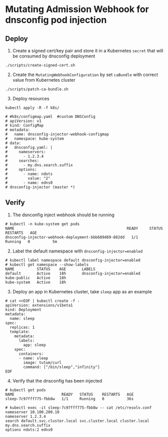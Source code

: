 # Mutating Admission Webhook for dnsconfig pod injection


## Deploy

1. Create a signed cert/key pair and store it in a Kubernetes `secret` that will be consumed by dnsconfig deployment

```
./scripts/create-signed-cert.sh
```

2. Create the `MutatingWebhookConfiguration` by set `caBundle` with correct value from Kubernetes cluster

```
./scripts/patch-ca-bundle.sh
```

3. Deploy resources

```
kubectl apply -R -f k8s/

# #k8s/configmap.yaml  #custom DNSConfig
# apiVersion: v1
# kind: ConfigMap
# metadata:
#   name: dnsconfig-injector-webhook-configmap
#   namespace: kube-system
# data:
#   dnsconfig.yaml: |
#     nameservers:
#       - 1.2.3.4
#     searches:
#       - my.dns.search.suffix
#     options:
#       - name: ndots
#         value: "2"
#       - name: edns0
# dnsconfig-injector (master *)
```

## Verify

1. The dsnconfig inject webhook should be running
```
# kubectl -n kube-system get pods
NAME                                                  READY     STATUS    RESTARTS   AGE
dnsconfig-injector-webhook-deployment-bbb689d69-882dd   1/1       Running   0          5m
```

2. Label the default namespace with `dnsconfig-injector=enabled`
```
# kubectl label namespace default dnsconfig-injector=enabled
# kubectl get namespace --show-labels
NAME          STATUS    AGE       LABELS
default       Active    18h       dnsconfig-injector=enabled
kube-public   Active    18h
kube-system   Active    18h
```

3. Deploy an app in Kubernetes cluster, take `sleep` app as an example
```
# cat <<EOF | kubectl create -f -
apiVersion: extensions/v1beta1
kind: Deployment
metadata:
  name: sleep
spec:
  replicas: 1
  template:
    metadata:
      labels:
        app: sleep
    spec:
      containers:
      - name: sleep
        image: tutum/curl
        command: ["/bin/sleep","infinity"]
EOF
```

4. Verify that the dnsconfig has been injected
```
# kubectl get pods
NAME                     READY   STATUS    RESTARTS   AGE
sleep-7c97fff775-fbb8w   1/1     Running   0          36s

# kubectl exec -it sleep-7c97fff775-fbb8w -- cat /etc/resolv.conf
nameserver 10.100.200.10
nameserver 1.2.3.4
search default.svc.cluster.local svc.cluster.local cluster.local my.dns.search.suffix
options ndots:2 edns0
```
